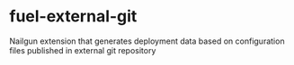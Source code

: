 # fuel-external-git
Nailgun extension that generates deployment data based on configuration files published in external git repository
